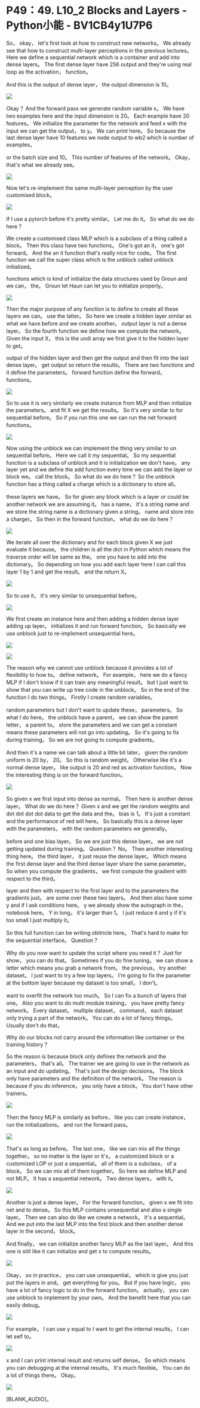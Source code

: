 # P49：49. L10_2 Blocks and Layers - Python小能 - BV1CB4y1U7P6

 So， okay， let's first look at how to construct new networks。 We already see that how to construct multi-layer perceptions in the previous lectures。 Here we define a sequential network which is a container and add into dense layers。 The first dense layer have 256 output and they're using real loop as the activation， function。

 And this is the output of dense layer， the output dimension is 10。

![](img/9bf9930dc3bde39439642592c28e26bf_1.png)

 Okay？ And the forward pass we generate random variable x。 We have two examples here and the input dimension is 20。 Each example have 20 features。 We initialize the parameter for the network and feed x with the input we can get the output， to y。 We can print here。 So because the last dense layer have 10 features we node output to wb2 which is number of examples。

 or the batch size and 10。 This number of features of the network。 Okay， that's what we already see。

![](img/9bf9930dc3bde39439642592c28e26bf_3.png)

 Now let's re-implement the same multi-layer perception by the user customised block。

![](img/9bf9930dc3bde39439642592c28e26bf_5.png)

 If I use a pytorch before it's pretty similar。 Let me do it。 So what do we do here？

 We create a customised class MLP which is a subclass of a thing called a block。 Then this class have two functions。 One's got an it， one's got forward。 And the an it function that's really nice for code。 The first function we call the super class which is the unblock called unblock initialized。

 functions which is kind of initialize the data structures used by Groun and we can， the。 Groun let Haun can let you to initialize properly。

![](img/9bf9930dc3bde39439642592c28e26bf_7.png)

 Then the major purpose of any function is to define to create all these layers we can。 use the latter。 So here we create a hidden layer similar as what we have before and we create another。 output layer is not a dense layer。 So the fourth function we define how we compute the network。 Given the input X， this is the undi array we first give it to the hidden layer to get。

 output of the hidden layer and then get the output and then fit into the last dense layer。 get output so return the results。 There are two functions and it define the parameters。 forward function define the forward， functions。

![](img/9bf9930dc3bde39439642592c28e26bf_9.png)

 So to use it is very similarly we create instance from MLP and then initialize the parameters。 and fit X we get the results。 So it's very similar to for sequential before。 So if you run this one we can run the net forward functions。

![](img/9bf9930dc3bde39439642592c28e26bf_11.png)

 Now using the unblock we can implement the thing very similar to un sequential before。 Here we call it my sequential。 So my sequential function is a subclass of unblock and it is initialization we don't have。 any layer yet and we define the add function every time we can add the layer or block we。 call the block。 So what do we do here？ So the unblock function has a thing called a charge which is a dictionary to store all。

 these layers we have。 So for given any block which is a layer or could be another network we are assuming it。 has a name， it's a string name and we store the string name is a dictionary given a string。 name and store into a charger。 So then in the forward function， what do we do here？





![](img/9bf9930dc3bde39439642592c28e26bf_13.png)

 We iterate all over the dictionary and for each block given X we just evaluate it because。 the children is all the dict in Python which means the traverse order will be same as the。 one you have to add into the dictionary。 So depending on how you add each layer here I can call this layer 1 by 1 and get the result。 and the return X。



![](img/9bf9930dc3bde39439642592c28e26bf_15.png)

 So to use it， it's very similar to unsequential before。

![](img/9bf9930dc3bde39439642592c28e26bf_17.png)

 We first create an instance here and then adding a hidden dense layer adding up layer。 initializes it and run forward function。 So basically we use unblock just to re-implement unsequential here。

![](img/9bf9930dc3bde39439642592c28e26bf_19.png)



![](img/9bf9930dc3bde39439642592c28e26bf_20.png)

 The reason why we cannot use unblock because it provides a lot of flexibility to how to。 define network。 For example， here we do a fancy MLP if I don't know if it can train any meaningful result。 but I just want to show that you can write up tree code in the unblock。 So in the end of the function I do two things。 Firstly I create random variables。

 random parameters but I don't want to update these， parameters。 So what I do here。 the unblock have a parent， we can show the parent letter， a parent to。 store the parameters and we can get a constant means these parameters will not go into updating。 So it's going to fix during training。 So we are not going to compute gradients。

 And then it's a name we can talk about a little bit later， given the random uniform is 20 by， 20。 So this is random weight。 Otherwise like it's a normal dense layer。 like output is 20 and red as activation function。 Now the interesting thing is on the forward function。



![](img/9bf9930dc3bde39439642592c28e26bf_22.png)

 So given x we first input into dense as normal。 Then here is another dense layer。 What do we do here？ Given x and we get the random weights and dot dot dot dot data to get the data and the。 bias is 1。 It's just a constant and the performance of red will here。 So basically this is a dense layer with the parameters， with the random parameters we generally。

 before and one bias layer。 So we are just this dense layer。 we are not getting updated during training。 Question？ No。 Then another interesting thing here。 the third layer， it just reuse the dense layer。 Which means the first dense layer and the third dense layer share the same parameter。 So when you compute the gradients， we first compute the gradient with respect to the third。

 layer and then with respect to the first layer and to the parameters the gradients just。 are some over these two layers。 And then also have some y and if I ask conditions here。 y we already show the autograph in the， notebook here。 Y in long， it's larger than 1。 I just reduce it and y if it's too small I just multiply it。

 So this full function can be writing obitricle here。 That's hard to make for the sequential interface。 Question？

 Why do you now want to update the script where you need it？ Just for show， you can do that。 Sometimes if you do fine tuning， we can show a letter which means you grab a network from。 the previous， try another dataset。 I just want to try a few top layers。 I'm going to fix the parameter at the bottom layer because my dataset is too small， I don't。

 want to overfit the network too much。 So I can fix a bunch of layers that one。 Also you want to do multi module training， you have pretty fancy network。 Every dataset。 multiple dataset， command， each dataset only trying a part of the network。 You can do a lot of fancy things。 Usually don't do that。

 Why do our blocks not carry around the information like container or the training history？

 So the reason is because block only defines the network and the parameters， that's all。 The trainer we are going to use in the network as an input and do updating。 That's just the design decisions。 The block only have parameters and the definition of the network。 The reason is because if you do inference， you only have a block。 You don't have other trainers。





![](img/9bf9930dc3bde39439642592c28e26bf_24.png)

 Then the fancy MLP is similarly as before， like you can create instance， run the initializations。 and run the forward pass。

![](img/9bf9930dc3bde39439642592c28e26bf_26.png)

 That's as long as before。 The last one， like we can mix all the things together。 so no matter is the layer or it's， a customized block or a customized LOP or just a sequential。 all of them is a subclass， of a block。 So we can mix all of them together。 So here we define MLP and not MLP。 It has a sequential network。 Two dense layers， with it。





![](img/9bf9930dc3bde39439642592c28e26bf_28.png)

 Another is just a dense layer。 For the forward function， given x we fit into net and to dense。 So this MLP contains unsequential and also a single layer。 Then we can also do like we create a network。 It's a sequential。 And we put into the last MLP into the first block and then another dense layer in the second， block。

 And finally， we can initialize another fancy MLP as the last layer。 And this one is still like it can initialize and get x to compute results。

![](img/9bf9930dc3bde39439642592c28e26bf_30.png)

 Okay， so in practice， you can use unsequential， which is give you just put the layers in and。 get everything for you。 But if you have logic， you have a lot of fancy logic to do in the forward function。 actually， you can use unblock to implement by your own。 And the benefit here that you can easily debug。



![](img/9bf9930dc3bde39439642592c28e26bf_32.png)

 For example， I can use y equal to I want to get the internal results， I can let self to。

![](img/9bf9930dc3bde39439642592c28e26bf_34.png)

 x and I can print internal result and returns self dense。 So which means you can debugging at the internal results。 It's much flexible。 You can do a lot of things there。 Okay。

![](img/9bf9930dc3bde39439642592c28e26bf_36.png)

 [BLANK_AUDIO]。